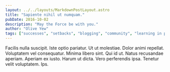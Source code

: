 ```yaml
---
layout: ../../layouts/MarkdownPostLayout.astro
title: "Sapiente nihil ut numquam."
pubDate: 2016-10-02
description: "May the Force be with you."
author: "Olive Yew"
tags: ["successes", "setbacks", "blogging", "community", "learning in public"]
---
```


Facilis nulla suscipit. Iste optio pariatur. Ut ut molestiae. Dolor animi repellat. Voluptatem vel consequatur. Minima libero sint. Qui id ut. Natus recusandae aperiam. Aperiam ex iusto. Harum ut dicta. Vero perferendis ipsa. Tenetur velit voluptatem. Ips.

